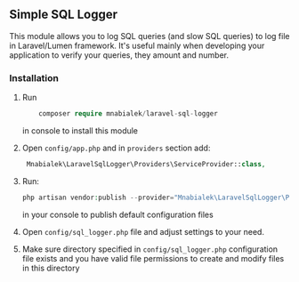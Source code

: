 ## Simple SQL Logger

This module allows you to log SQL queries (and slow SQL queries) to log file in Laravel/Lumen framework. It's useful mainly
when developing your application to verify your queries, they amount and number.

### Installation

1. Run
   ```php   
       composer require mnabialek/laravel-sql-logger
   ```     
   in console to install this module

2. Open `config/app.php` and in `providers` section add:
 
    ```php
     Mnabialek\LaravelSqlLogger\Providers\ServiceProvider::class,
    ```
    
3. Run:
    
    ```php
    php artisan vendor:publish --provider="Mnabialek\LaravelSqlLogger\Providers\ServiceProvider"
    ```
    
    in your console to publish default configuration files
    
4. Open `config/sql_logger.php` file and adjust settings to your need.
    
5. Make sure directory specified in `config/sql_logger.php` configuration file exists and you have valid file permissions to create and modify files in this directory

